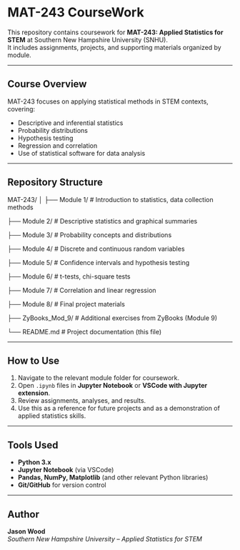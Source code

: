# MAT-243 CourseWork

This repository contains coursework for **MAT-243: Applied Statistics for STEM** at Southern New Hampshire University (SNHU).  
It includes assignments, projects, and supporting materials organized by module.

---

## **Course Overview**
MAT-243 focuses on applying statistical methods in STEM contexts, covering:
- Descriptive and inferential statistics
- Probability distributions
- Hypothesis testing
- Regression and correlation
- Use of statistical software for data analysis

---

## **Repository Structure**
MAT-243/
│
├── Module 1/ # Introduction to statistics, data collection methods

├── Module 2/ # Descriptive statistics and graphical summaries

├── Module 3/ # Probability concepts and distributions

├── Module 4/ # Discrete and continuous random variables

├── Module 5/ # Confidence intervals and hypothesis testing

├── Module 6/ # t-tests, chi-square tests

├── Module 7/ # Correlation and linear regression

├── Module 8/ # Final project materials

├── ZyBooks_Mod_9/ # Additional exercises from ZyBooks (Module 9)

└── README.md # Project documentation (this file)


---

## **How to Use**
1. Navigate to the relevant module folder for coursework.
2. Open `.ipynb` files in **Jupyter Notebook** or **VSCode with Jupyter extension**.
3. Review assignments, analyses, and results.
4. Use this as a reference for future projects and as a demonstration of applied statistics skills.

---

## **Tools Used**
- **Python 3.x**
- **Jupyter Notebook** (via VSCode)
- **Pandas, NumPy, Matplotlib** (and other relevant Python libraries)
- **Git/GitHub** for version control

---

## **Author**
**Jason Wood**  
*Southern New Hampshire University – Applied Statistics for STEM*
